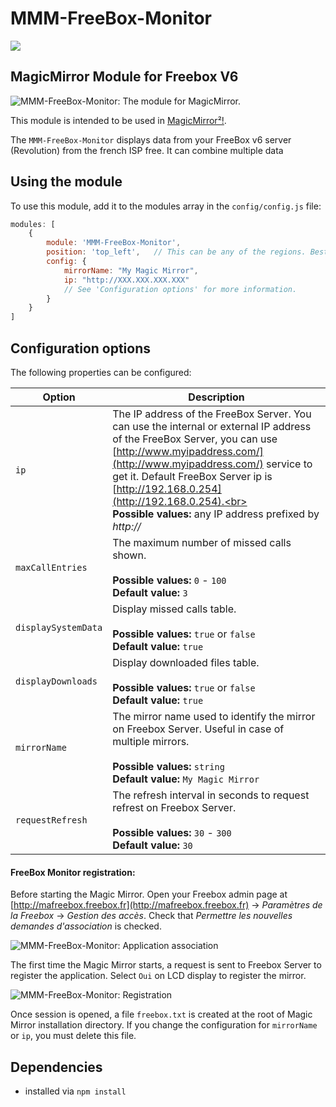# MMM-FreeBox-Monitor

<a href="https://www.buymeacoffee.com/jeanmarctaz"><img src="https://img.buymeacoffee.com/button-api/?text=Buy me a beer&emoji=🍺&slug=jeanmarctaz&button_colour=40DCA5&font_colour=ffffff&font_family=Cookie&outline_colour=000000&coffee_colour=FFDD00" /></a>

## MagicMirror Module for Freebox V6

![MMM-FreeBox-Monitor: The module for MagicMirror. ](https://github.com/tataille/MMM-FreeBox-Monitor/blob/master/2016-06-30_14-34-46.png)



This module is intended to be used in [MagicMirror²!](https://github.com/MichMich/MagicMirror).

The `MMM-FreeBox-Monitor` displays data from your FreeBox v6 server (Revolution) from the french ISP free. It can combine multiple data

## Using the module

To use this module, add it to the modules array in the `config/config.js` file:
````javascript
modules: [
	{
		module: 'MMM-FreeBox-Monitor',
		position: 'top_left',	// This can be any of the regions. Best results in left or right regions.
		config: {
			mirrorName: "My Magic Mirror",
			ip: "http://XXX.XXX.XXX.XXX"
			// See 'Configuration options' for more information.
		}
	}
]
````

## Configuration options

The following properties can be configured:

| **Option**| **Description** |
| --- | --- |
| `ip` | The IP address of the FreeBox Server. You can use the internal or external IP address of the FreeBox Server, you can use [http://www.myipaddress.com/](http://www.myipaddress.com/) service to get it. Default FreeBox Server ip is [http://192.168.0.254](http://192.168.0.254).<br><br>**Possible values:** any IP address prefixed by _http://_ |
| `maxCallEntries` | The maximum number of missed calls shown.<br><br>**Possible values:** ``0`` - ``100`` <br>**Default value:** ``3`` |
| `displaySystemData` | Display missed calls table.<br/><br/> **Possible values:** ``true`` or ``false``<br/>**Default value:** ``true`` |
| `displayDownloads` | Display downloaded files table.<br/><br/> **Possible values:** ``true`` or ``false``<br/>**Default value:** ``true`` |
| `mirrorName` | The mirror name used to identify the mirror on Freebox Server. Useful in case of multiple mirrors. <br/><br/> **Possible values:** ``string``<br/>**Default value:** ``My Magic Mirror`` |
| `requestRefresh` | The refresh interval in seconds to request refrest on Freebox Server. <br/><br/> **Possible values:** ``30`` \- ``300``<br/>**Default value:** ``30`` |

#### FreeBox Monitor registration:

Before starting the Magic Mirror. Open your Freebox admin page at [http://mafreebox.freebox.fr](http://mafreebox.freebox.fr) -> _Paramètres de la Freebox_ -> _Gestion des accès_. Check that _Permettre les nouvelles demandes d'association_ is checked.

![MMM-FreeBox-Monitor: Application association ](https://github.com/tataille/MMM-FreeBox-Monitor/blob/master/2016-11-23_21-43-40.png)

The first time the Magic Mirror starts, a request is sent to Freebox Server to register the application. Select ``Oui`` on LCD display to register the mirror.

![MMM-FreeBox-Monitor: Registration ](https://github.com/tataille/MMM-FreeBox-Monitor/blob/master/20160630_234117.png)

Once session is opened, a file ``freebox.txt`` is created at the root of Magic Mirror installation directory. If you change the configuration for ``mirrorName`` or ``ip``, you must delete this file.

## Dependencies
- installed via `npm install`
